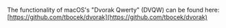 The functionality of macOS's "Dvorak Qwerty" (DVQW) can be found here:
[https://github.com/tbocek/dvorak](https://github.com/tbocek/dvorak)
